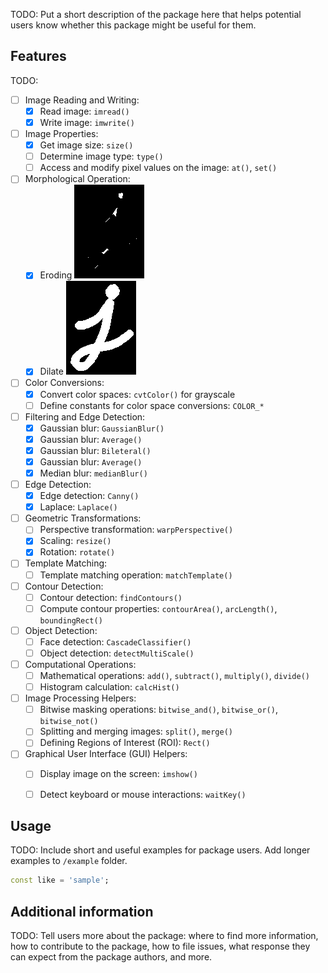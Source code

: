 TODO: Put a short description of the package here that helps potential users
know whether this package might be useful for them.

## Features

TODO:

- [ ] Image Reading and Writing:
  - [X] Read image: `imread()`
  - [X] Write image: `imwrite()`

- [ ] Image Properties:
  - [X] Get image size: `size()`
  - [ ] Determine image type: `type()`
  - [ ] Access and modify pixel values on the image: `at()`, `set()`

- [ ] Morphological Operation:
  - [X] Eroding ![](./example/morphological/morphological_erode.png)
  - [X] Dilate ![](./example/morphological/morphological_dilate.png)

- [ ] Color Conversions:
  - [X] Convert color spaces: `cvtColor()` for grayscale
  - [ ] Define constants for color space conversions: `COLOR_*`

- [ ] Filtering and Edge Detection:
  - [X] Gaussian blur: `GaussianBlur()`
  - [X] Gaussian blur: `Average()`
  - [X] Gaussian blur: `Bileteral()`
  - [X] Gaussian blur: `Average()`
  - [X] Median blur: `medianBlur()`

- [ ] Edge Detection:
  - [X] Edge detection: `Canny()`
  - [X]  Laplace: `Laplace()`

- [ ] Geometric Transformations:
  - [ ] Perspective transformation: `warpPerspective()`
  - [X] Scaling: `resize()`
  - [X] Rotation: `rotate()`

- [ ] Template Matching:
  - [ ] Template matching operation: `matchTemplate()`

- [ ] Contour Detection:
  - [ ] Contour detection: `findContours()`
  - [ ] Compute contour properties: `contourArea()`, `arcLength()`, `boundingRect()`

- [ ] Object Detection:
  - [ ] Face detection: `CascadeClassifier()`
  - [ ] Object detection: `detectMultiScale()`

- [ ] Computational Operations:
  - [ ] Mathematical operations: `add()`, `subtract()`, `multiply()`, `divide()`
  - [ ] Histogram calculation: `calcHist()`

- [ ] Image Processing Helpers:
  - [ ] Bitwise masking operations: `bitwise_and()`, `bitwise_or()`, `bitwise_not()`
  - [ ] Splitting and merging images: `split()`, `merge()`
  - [ ] Defining Regions of Interest (ROI): `Rect()`

- [ ] Graphical User Interface (GUI) Helpers:
  - [ ] Display image on the screen: `imshow()`
  - [ ] Detect keyboard or mouse interactions: `waitKey()`


## Usage

TODO: Include short and useful examples for package users. Add longer examples
to `/example` folder. 

```dart
const like = 'sample';
```

## Additional information

TODO: Tell users more about the package: where to find more information, how to 
contribute to the package, how to file issues, what response they can expect 
from the package authors, and more.
